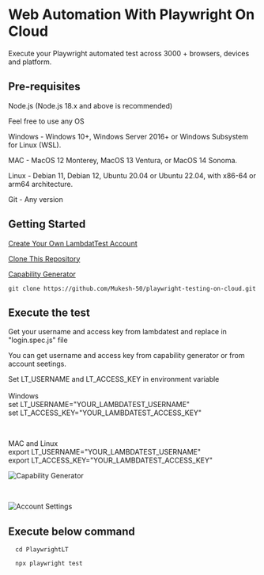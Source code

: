 
# Web Automation With Playwright On Cloud

Execute your Playwright automated test across 3000 + browsers, devices and platform.



## Pre-requisites

 Node.js  (Node.js 18.x and above is recommended) 

 Feel free to use any OS

 Windows - Windows 10+, Windows Server 2016+ or Windows Subsystem for Linux (WSL).

 MAC - MacOS 12 Monterey, MacOS 13 Ventura, or MacOS 14 Sonoma.

 Linux - Debian 11, Debian 12, Ubuntu 20.04 or Ubuntu 22.04, with x86-64 or arm64  architecture.

 Git - Any version


## Getting Started

[Create Your Own LambdatTest Account](https://accounts.lambdatest.com/register?utm_source=YouTube&utm_medium=Organic&utm_campaign=Oct30&utm_term=mo&utm_content=LT_Sign_Up)

[Clone This Repository](https://github.com/Mukesh-50/playwright-testing-on-cloud.git)

[Capability Generator](https://www.lambdatest.com/capabilities-generator/)

```
git clone https://github.com/Mukesh-50/playwright-testing-on-cloud.git
```



## Execute the test

Get your username and access key from lambdatest and replace in "login.spec.js" file

You can get username and access key from capability generator or from account seetings.

Set LT_USERNAME and LT_ACCESS_KEY in environment variable </br></br>
Windows</br>
set LT_USERNAME="YOUR_LAMBDATEST_USERNAME"</br>
set LT_ACCESS_KEY="YOUR_LAMBDATEST_ACCESS_KEY" 

</br>

MAC and Linux </br>
export LT_USERNAME="YOUR_LAMBDATEST_USERNAME" </br>
export LT_ACCESS_KEY="YOUR_LAMBDATEST_ACCESS_KEY" </br>


![Capability Generator](https://github.com/Mukesh-50/automation-testing-on-cloud-demo/assets/7221229/781aabaa-67eb-4b12-b0f8-f16bc9748d73)

<br>


![Account Settings](https://github.com/Mukesh-50/automation-testing-on-cloud-demo/assets/7221229/52e18133-6b0a-4a79-a754-58da2e2b7087)




## Execute below command

```
  cd PlaywrightLT

  npx playwright test
```

